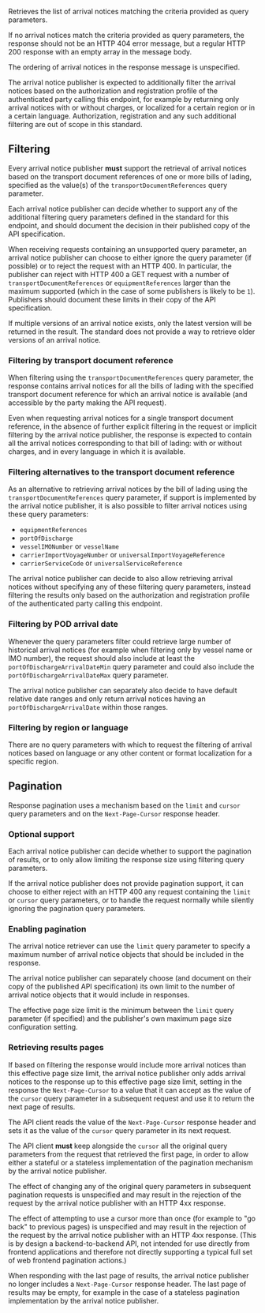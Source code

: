 Retrieves the list of arrival notices matching the criteria provided as query parameters.

If no arrival notices match the criteria provided as query parameters, the response should not be an HTTP 404 error message, but a regular HTTP 200 response with an empty array in the message body.

The ordering of arrival notices in the response message is unspecified.

The arrival notice publisher is expected to additionally filter the arrival notices based on the authorization and registration profile of the authenticated party calling this endpoint, for example by returning only arrival notices with or without charges, or localized for a certain region or in a certain language. Authorization, registration and any such additional filtering are out of scope in this standard.

## Filtering

Every arrival notice publisher **must** support the retrieval of arrival notices based on the transport document references of one or more bills of lading, specified as the value(s) of the `transportDocumentReferences` query parameter.

Each arrival notice publisher can decide whether to support any of the additional filtering query parameters defined in the standard for this endpoint, and should document the decision in their published copy of the API specification.

When receiving requests containing an unsupported query parameter, an arrival notice publisher can choose to either ignore the query parameter (if possible) or to reject the request with an HTTP 400. In particular, the publisher can reject with HTTP 400 a GET request with a number of `transportDocumentReferences` or `equipmentReferences` larger than the maximum supported (which in the case of some publishers is likely to be `1`). Publishers should document these limits in their copy of the API specification.

If multiple versions of an arrival notice exists, only the latest version will be returned in the result. The standard does not provide a way to retrieve older versions of an arrival notice.

### Filtering by transport document reference

When filtering using the `transportDocumentReferences` query parameter, the response contains arrival notices for all the bills of lading with the specified transport document reference for which an arrival notice is available (and accessible by the party making the API request).

Even when requesting arrival notices for a single transport document reference, in the absence of further explicit filtering in the request or implicit filtering by the arrival notice publisher, the response is expected to contain all the arrival notices corresponding to that bill of lading: with or without charges, and in every language in which it is available.

### Filtering alternatives to the transport document reference

As an alternative to retrieving arrival notices by the bill of lading using the `transportDocumentReferences` query parameter, if support is implemented by the arrival notice publisher, it is also possible to filter arrival notices using these query parameters:
* `equipmentReferences`
* `portOfDischarge`
* `vesselIMONumber` or `vesselName`
* `carrierImportVoyageNumber` or `universalImportVoyageReference`
* `carrierServiceCode` or `universalServiceReference`

The arrival notice publisher can decide to also allow retrieving arrival notices without specifying any of these filtering query parameters, instead filtering the results only based on the authorization and registration profile of the authenticated party calling this endpoint.

### Filtering by POD arrival date

Whenever the query parameters filter could retrieve large number of historical arrival notices (for example when filtering only by vessel name or IMO number), the request should also include at least the `portOfDischargeArrivalDateMin` query parameter and could also include the `portOfDischargeArrivalDateMax` query parameter.

The arrival notice publisher can separately also decide to have default relative date ranges and only return arrival notices having an `portOfDischargeArrivalDate` within those ranges.

### Filtering by region or language

There are no query parameters with which to request the filtering of arrival notices based on language or any other content or format localization for a specific region.

## Pagination

Response pagination uses a mechanism based on the `limit` and `cursor` query parameters and on the `Next-Page-Cursor` response header.

### Optional support

Each arrival notice publisher can decide whether to support the pagination of results, or to only allow limiting the response size using filtering query parameters.

If the arrival notice publisher does not provide pagination support, it can choose to either reject with an HTTP 400 any request containing the `limit` or `cursor` query parameters, or to handle the request normally while silently ignoring the pagination query parameters.

### Enabling pagination

The arrival notice retriever can use the `limit` query parameter to specify a maximum number of arrival notice objects that should be included in the response.

The arrival notice publisher can separately choose (and document on their copy of the published API specification) its own limit to the number of arrival notice objects that it would include in responses.

The effective page size limit is the minimum between the `limit` query parameter (if specified) and the publisher's own maximum page size configuration setting.

### Retrieving results pages

If based on filtering the response would include more arrival notices than this effective page size limit, the arrival notice publisher only adds arrival notices to the response up to this effective page size limit, setting in the response the `Next-Page-Cursor` to a value that it can accept as the value of the `cursor` query parameter in a subsequent request and use it to return the next page of results.

The API client reads the value of the `Next-Page-Cursor` response header and sets it as the value of the `cursor` query parameter in its next request.

The API client **must** keep alongside the `cursor` all the original query parameters from the request that retrieved the first page, in order to allow either a stateful or a stateless implementation of the pagination mechanism by the arrival notice publisher.

The effect of changing any of the original query parameters in subsequent pagination requests is unspecified and may result in the rejection of the request by the arrival notice publisher with an HTTP 4xx response.

The effect of attempting to use a cursor more than once (for example to "go back" to previous pages) is unspecified and may result in the rejection of the request by the arrival notice publisher with an HTTP 4xx response. (This is by design a backend-to-backend API, not intended for use directly from frontend applications and therefore not directly supporting a typical full set of web frontend pagination actions.)

When responding with the last page of results, the arrival notice publisher no longer includes a `Next-Page-Cursor` response header. The last page of results may be empty, for example in the case of a stateless pagination implementation by the arrival notice publisher.
